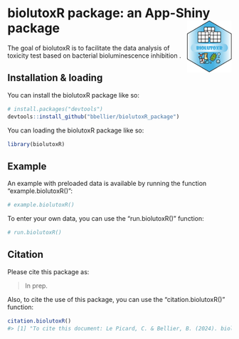 
<!-- README.md is generated from README.Rmd. Please edit that file -->

# biolutoxR package: an App-Shiny package <img src="img/logo.png" alt="biolutoxR logo" width="100" align="right"/>

<!-- badges: start -->
<!-- badges: end -->

The goal of biolutoxR is to facilitate the data analysis of toxicity
test based on bacterial bioluminescence inhibition .

## Installation & loading

You can install the biolutoxR package like so:

``` r
# install.packages("devtools")
devtools::install_github("bbellier/biolutoxR_package")
```

You can loading the biolutoxR package like so:

``` r
library(biolutoxR)
```

## Example

An example with preloaded data is available by running the function
“example.biolutoxR()”:

``` r
# example.biolutoxR()
```

To enter your own data, you can use the “run.biolutoxR()” function:

``` r
# run.biolutoxR()
```

## Citation

Please cite this package as:

> In prep.

Also, to cite the use of this package, you can use the
“citation.biolutoxR()” function:

``` r
citation.biolutoxR()
#> [1] "To cite this document: Le Picard, C. & Bellier, B. (2024). biolutoxR: An R-Shiny package for easy performing data analysis of a toxicity test based on bacterial bioluminescence inhibition. SoftwareX, XX(XX-XX). DOI. Also, in this site web : https://bbellier.github.io/biolutoxR_website/, you can find all about this package."
```
